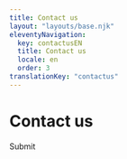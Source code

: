 ```yaml
---
title: Contact us
layout: "layouts/base.njk"
eleventyNavigation:
  key: contactusEN
  title: Contact us
  locale: en
  order: 3
translationKey: "contactus"
---
```


<form name="contact" data-netlify="true" action="/en/contact/thanks" hidden>
  <input type="text" name="name" />
  <input type="email" name="email" />
  <textarea name="message"></textarea>
</form>

# Contact us

<form name="contact" method="post">
  <input type="hidden" name="form-name" value="contact" />
  <gcds-input type="text" input-id="name" label="Full name"></gcds-input>
  <gcds-input type="email" input-id="email" label="Email address"></gcds-input>
  <gcds-textarea label="Message" textarea-id="message"></gcds-textarea>
  <gcds-button type="submit">
    Submit
  </gcds-button>
</form>

